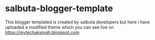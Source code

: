 # salbuta-blogger-template
This blogger templated is created by salbuta developers but here i have uploaded a modified theme which you can see live on https://mytechaksingh.blogspot.com 
